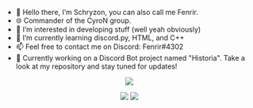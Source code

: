 - 👋 Hello there, I’m Schryzon, you can also call me Fenrir.
- 🌐 Commander of the CyroN group.
- 💭 I’m interested in developing stuff (well yeah obviously)
- 🌱 I’m currently learning discord.py, HTML, and C++
- 📫 Feel free to contact me on Discord: Fenrir#4302
- 🤖 Currently working on a Discord Bot project named "Historia". Take a look at my repository and stay tuned for updates!

<p align="center">
  <img src="https://media.discordapp.net/attachments/878915633448894525/889071088347250728/20210919_165026.jpg">
</p>
<p align="center">
  <img src="https://img.shields.io/static/v1?label=CyroN Commander&message=Schryzon&color=blue&style=for-the-badge">
  <a href="https://discord.gg/QqWCnk6zxw">
    <img src="https://img.shields.io/static/v1?label=Join CyroN&message=Discord&color=blue&style=for-the-badge&logo=discord">
</p>
<!---
Schryzon/Schryzon is a ✨ special ✨ repository because its `README.md` (this file) appears on your GitHub profile.
You can click the Preview link to take a look at your changes.
--->
